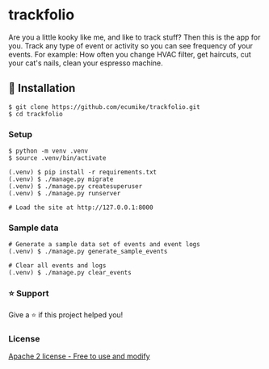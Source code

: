 # trackfolio

Are you a little kooky like me, and like to track stuff? Then this is the app for you. 
Track any type of event or activity so you can see frequency of your events. 
For example: How often you change HVAC filter, get haircuts, cut your cat's nails, clean your espresso machine.

## 📖 Installation
```
$ git clone https://github.com/ecumike/trackfolio.git
$ cd trackfolio
```


### Setup

```
$ python -m venv .venv
$ source .venv/bin/activate

(.venv) $ pip install -r requirements.txt
(.venv) $ ./manage.py migrate
(.venv) $ ./manage.py createsuperuser
(.venv) $ ./manage.py runserver

# Load the site at http://127.0.0.1:8000
```

### Sample data

```
# Generate a sample data set of events and event logs
(.venv) $ ./manage.py generate_sample_events

# Clear all events and logs
(.venv) $ ./manage.py clear_events
```

### ⭐️ Support
Give a ⭐️  if this project helped you!

### License
[Apache 2 license - Free to use and modify](LICENSE)

